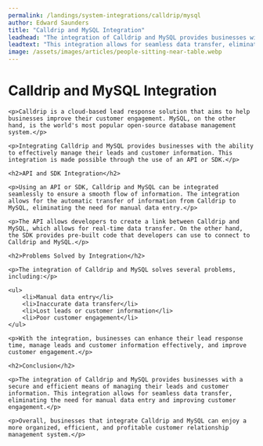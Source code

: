 ```yaml
---
permalink: /landings/system-integrations/calldrip/mysql
author: Edward Saunders
title: "Calldrip and MySQL Integration"
leadhead: "The integration of Calldrip and MySQL provides businesses with a secure and efficient means of managing their leads and customer information"
leadtext: "This integration allows for seamless data transfer, eliminating the need for manual data entry and improving customer engagement."
image: /assets/images/articles/people-sitting-near-table.webp
---
```

<div class="arttext">
	<h1>Calldrip and MySQL Integration</h1>

	<p>Calldrip is a cloud-based lead response solution that aims to help businesses improve their customer engagement. MySQL, on the other hand, is the world's most popular open-source database management system.</p>

	<p>Integrating Calldrip and MySQL provides businesses with the ability to effectively manage their leads and customer information. This integration is made possible through the use of an API or SDK.</p>

	<h2>API and SDK Integration</h2>

	<p>Using an API or SDK, Calldrip and MySQL can be integrated seamlessly to ensure a smooth flow of information. The integration allows for the automatic transfer of information from Calldrip to MySQL, eliminating the need for manual data entry.</p>

	<p>The API allows developers to create a link between Calldrip and MySQL, which allows for real-time data transfer. On the other hand, the SDK provides pre-built code that developers can use to connect to Calldrip and MySQL.</p>

	<h2>Problems Solved by Integration</h2>

	<p>The integration of Calldrip and MySQL solves several problems, including:</p>

	<ul>
		<li>Manual data entry</li>
		<li>Inaccurate data transfer</li>
		<li>Lost leads or customer information</li>
		<li>Poor customer engagement</li>
	</ul>

	<p>With the integration, businesses can enhance their lead response time, manage leads and customer information effectively, and improve customer engagement.</p>

	<h2>Conclusion</h2>

	<p>The integration of Calldrip and MySQL provides businesses with a secure and efficient means of managing their leads and customer information. This integration allows for seamless data transfer, eliminating the need for manual data entry and improving customer engagement.</p>

	<p>Overall, businesses that integrate Calldrip and MySQL can enjoy a more organized, efficient, and profitable customer relationship management system.</p>

</div>